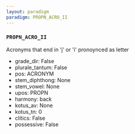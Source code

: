 ```yaml
---
layout: paradigm
paradigm: PROPN_ACRO_II
---
```

### ` PROPN_ACRO_II `

Acronyms that end in 'j' or 'i' pronoynced as letter
* grade_dir: False
* plurale_tantum: False
* pos: ACRONYM
* stem_diphthong: None
* stem_vowel: None
* upos: PROPN
* harmony: back
* kotus_av: None
* kotus_tn: 0
* clitics: False
* possessive: False
